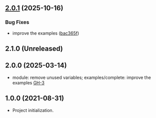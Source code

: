## [2.0.1](https://github.com/alibabacloud-automation/terraform-alicloud-eip-slb-ecs-redis-polardb/compare/v2.0.0...v2.0.1) (2025-10-16)


### Bug Fixes

* improve the examples ([bac365f](https://github.com/alibabacloud-automation/terraform-alicloud-eip-slb-ecs-redis-polardb/commit/bac365fc49e83a2626b9af1cd50876aa0c54b4ec))

## 2.1.0 (Unreleased)
## 2.0.0 (2025-03-14)

- module: remove unused variables; examples/complete: improve the examples [GH-3](https://github.com/alibabacloud-automation/terraform-alicloud-eip-slb-ecs-redis-polardb/pull/3)

## 1.0.0 (2021-08-31)

- Project initialization.
